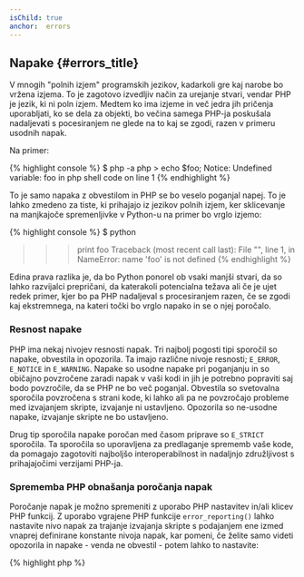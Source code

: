 ```yaml
---
isChild: true
anchor:  errors
---
```


## Napake {#errors_title}

V mnogih "polnih izjem" programskih jezikov, kadarkoli gre kaj narobe bo vržena izjema. To je
zagotovo izvedljiv način za urejanje stvari, vendar PHP je jezik, ki ni poln izjem. Medtem ko ima
izjeme in več jedra jih pričenja uporabljati, ko se dela za objekti, bo večina samega PHP-ja poskušala
nadaljevati s pocesiranjem ne glede na to kaj se zgodi, razen v primeru usodnih napak.

Na primer:

{% highlight console %}
$ php -a
php > echo $foo;
Notice: Undefined variable: foo in php shell code on line 1
{% endhighlight %}

To je samo napaka z obvestilom in PHP se bo veselo poganjal napej. To je lahko zmedeno za tiste, ki prihajajo iz
jezikov polnih izjem, ker sklicevanje na manjkajoče spremenljivke v Python-u na primer bo vrglo izjemo:

{% highlight console %}
$ python
>>> print foo
Traceback (most recent call last):
  File "<stdin>", line 1, in <module>
NameError: name 'foo' is not defined
{% endhighlight %}

Edina prava razlika je, da bo Python ponorel ob vsaki manjši stvari, da so lahko razvijalci prepričani, da katerakoli
potencialna težava ali če je ujet redek primer, kjer bo pa PHP nadaljeval s procesiranjem razen, če se zgodi kaj ekstremnega,
na kateri točki bo vrglo napako in se o njej poročalo.

### Resnost napake

PHP ima nekaj nivojev resnosti napak. Tri najbolj pogosti tipi sporočil so napake, obvestila in opozorila.
Ta imajo različne nivoje resnosti; `E_ERROR`, `E_NOTICE` in `E_WARNING`. Napake so usodne napake pri poganjanju in
so običajno povzročene zaradi napak v vaši kodi in jih je potrebno popraviti saj bodo povzročile, da se PHP ne bo več poganjal. Obvestila so
svetovalna sporočila povzročena s strani kode, ki lahko ali pa ne povzročajo probleme med izvajanjem skripte, izvajanje ni
ustavljeno. Opozorila so ne-usodne napake, izvajanje skripte ne bo ustavljeno.

Drug tip sporočila napake poročan med časom priprave so `E_STRICT` sporočila. Ta sporočila so uporavljena za predlaganje
sprememb vaše kode, da pomagajo zagotoviti najboljšo interoperabilnost in nadaljnjo združljivost s prihajajočimi verzijami PHP-ja.

### Sprememba PHP obnašanja poročanja napak

Poročanje napak je možno spremeniti z uporabo PHP nastavitev in/ali klicev PHP funkcij. Z uporabo vgrajene PHP funkcije
`error_reporting()` lahko nastavite nivo napak za trajanje izvajanja skripte s podajanjem ene izmed
vnaprej definirane konstante nivoja napak, kar pomeni, če želite samo videti opozorila in napake - venda ne obvestil - potem
lahko to nastavite:

{% highlight php %}
<?php
error_reporting(E_ERROR | E_WARNING);
{% endhighlight %}

Lahko tudi krmilite ali so ali ne napake prikazane na zaslonu (dobro za razvoj) ali skrite in beležene
(dobro za produkcijo). Za več informacij na to temo preverite sekcijo [Poročanje napak][errorreport].

### Medvrstično zatiranje napak

PHP-ju lahko tudi poveste, da zatre določene napake z operatorjem kontrole napak `@`. Ta operator
dodate na začetek izraza in katerakoli napaka, ki je direktni rezultat izraza je utišana.

{% highlight php %}
<?php
echo @$foo['bar'];
{% endhighlight %}

To bo izpisalo `$foo['bar']`, če obstaja, vendar bo enostavno vrnilo null in nič izpisalo, če je spremenljivka `$foo` ali
`'bar'` ključ ne obstajata.  Brez operatorja kontrole napak lahko ta izraz ustvari `PHP Notice:  Undefined variable: foo` ali `PHP Notice:  Undefined index: bar` napako.

To lahko zgleda kot dobra ideja, vendar pride do nekaterih nezaželjenih kompromisov. PHP upravlja izraze, ki uporabljajo `@` v manj zmogljivem načinu kot tiste brez `@`. Prezgodnja optimizacija je
lahko izhodišče vseh programerskih argumentov, vendar če je zmogljivost posebej pomembna za vašo aplikacijo/knjižnico, je pomembno razumeti posledice zmogljivosti operatorja kontrole napak.

V nadaljevanju operator kontrole napak **popolnoma** pogoltne napako. Napaka ni izpisana in napaka ni poslana v dnevnik napak. Tudi celotni/produkcijski PHP sistemi nimajo načina izključitve
operatorja napak. Medtem ko imate lahko prav, da napaka, ki jo vidite, je neškodljiva bo druga manj škodljiva napaka tudi utišana.

Če je način, kako se izogniti operatorju zatiranja napak, premislite o njem. Na primer naša koda zgoraj je lahko prepisana sledeče

{% highlight php %}
<?php
echo isset($foo['bar']) ? $foo['bar'] : '';
{% endhighlight %}

Primer, kjer je zatiranje napak lahko smiseln, je, kjer `fopen()` ne uspe najti datoteke za nalaganje. Lahko preverite
obstoj datoteke preden jo poskušate naložiti, vendar če je datoteka zbrisana po preverjanju in pred `fopen()`
(kar zveni nemogoče, vendar se lahko zgodi) potem bo `fopen()` vrnil false _in_ vrgel napako. To je
potencialno nekaj, kar bi moral PHP razrešiti, vendar gre za en primer, kjer je zatiranje napak edina veljavna
rešitev.

Prej smo omenili, da ni načina v celotnem PHP sistemu, da se izključi operator kontrole napak. Vendar ima [xDebug] ima `xdebug.scream` ini nastavitev, ki onemogoči operator kontrole napak. To lahko nastavite preko vaše `php.ini` datoteke s sledečim.

{% highlight ini %}
xdebug.scream = On
{% endhighlight %}

Lahko tudi nastavite to vrednost na začetku poganjanja z `ìni_set` funkcijo

{% highlight php %}
<?php
ini_set('xdebug.scream', '1')
{% endhighlight %}

PHP razširitev "[Scream]" ponuja podobno funkcionalnost napram xDebug, vendar Scream-ova ini nastavitev je imenovana `scream.enabled`.

To je najbolj uporabno, ko razhroščujete kodo in sumite, da bo informativna napaka zatrta. Uporabite scream previdno in kot začasno razhroščevalno orodje. Je na voljo ogromno PHP knjižnične kode, ki lahko ne dela z onemogočenim operatorjem kontrole napak.

* [Operatorji kontrole napak]
* [SitePoint]
* [xDebug]
* [Scream]

### ErrorException

PHP je odlično sposoben biti programski jezik "polen izjem" in samo zahteva nekaj vrstic kode za
pretvorbo. V osnovi lahko vržete vaše "napake" kot "izjeme" z uporabo razreda `ErrorException`, ki razširi `Exception` razred.

To je pogosta praksa implementirana s strani velikega števila modernih ogrodij, ko sta Symfony in Laravel. Privzeto
Laravel bo prikazal vse napake kot izjeme z uporabo [Whoops!] paketa, če je `app.debug` stikalo vklopljeno in jih skril,
če je stikalo izklopljeno.

Z vrženjem napak kot izjeme jih v razvoju lahko upravljate bolje kot običajne rezultate in če vidite
izjemo med razvojem, jo lahko ovijete v catch stavek z določenimi navodili, kako upravljati v tej situaciji. Vsaka izjema, ki jo ujamete bo takoj naredila vašo aplikacijo malenkost bolj robustno.

Več infomacij na to temo in podrobnosti kako uporabljati `ErrorException` pri upravljanju napak, se lahko najde na
[ErrorException Class][errorexception].

* [Operatorji kontrole napak]
* [Vnaprej definirane konstante za upravljanje z napakami]
* [`error_reporting()`][error_reporting]
* [Poročanje][errorreport]


[errorreport]: /#error_reporting
[xDebug]: http://xdebug.org/docs/basic
[Scream]: http://php.net/book.scream
[Operatorji kontrole napak]: http://php.net/language.operators.errorcontrol
[Whoops!]: http://filp.github.io/whoops/
[SitePoint]: http://www.sitepoint.com/
[errorexception]: http://php.net/class.errorexception
[Vnaprej definirane konstante za upravljanje z napakami]: http://php.net/errorfunc.constants
[error_reporting]: http://php.net/function.error-reporting

